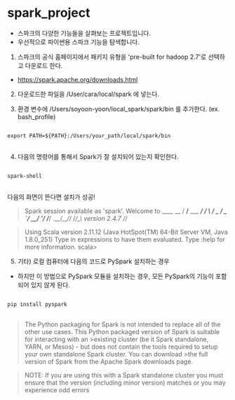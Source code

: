 spark_project
=============

* 스파크의 다양한 기능들을 살펴보는 프로젝트입니다.
* 우선적으로 파이썬용 스파크 기능을 탐색합니다.



1. 스파크의 공식 홈페이지에서 패키지 유형을 'pre-built for hadoop 2.7'로 선택하고 다운로드 한다.
 * https://spark.apache.org/downloads.html


2. 다운로드한 파일을 /User/cara/local/spark 에 넣는다.

3. 환경 변수에 /Users/soyoon-yoon/local_spark/spark/bin 를 추가한다. (ex. bash_profile)

<pre>
<code>
export PATH=${PATH}:/Users/your_path/local/spark/bin
</code>
</pre>

4. 다음의 명령어를 통해서 Spark가 잘 설치되어 있는지 확인한다. 
<pre>
<code>
spark-shell
</code>
</pre>

다음의 화면이 뜬다면 설치가 성공!
>Spark session available as 'spark'.
>Welcome to
>      ____              __
>     / __/__  ___ _____/ /__
>    _\ \/ _ \/ _ `/ __/  '_/
>   /___/ .__/\_,_/_/ /_/\_\   version 2.4.7
>      /_/
         
>Using Scala version 2.11.12 (Java HotSpot(TM) 64-Bit Server VM, Java 1.8.0_251)
>Type in expressions to have them evaluated.
>Type :help for more information.
>scala> 
>




5. 기타) 로컬 컴퓨터에 다음의 코드로 PySpark 설치하는 경우
 * 하지만 이 방법으로 PySpark 모듈을 설치하는 경우, 모든 PySpark의 기능이 포함되어 있지 않게 된다. 
 
<pre>
<code>
pip install pyspark 
</code>
</pre>


>The Python packaging for Spark is not intended to replace all of the other use cases. This Python packaged version of Spark is suitable for interacting with an >existing cluster (be it Spark standalone, YARN, or Mesos) - but does not contain the tools required to setup your own standalone Spark cluster. You can download >the full version of Spark from the Apache Spark downloads page.

>NOTE: If you are using this with a Spark standalone cluster you must ensure that the version (including minor version) matches or you may experience odd errors



